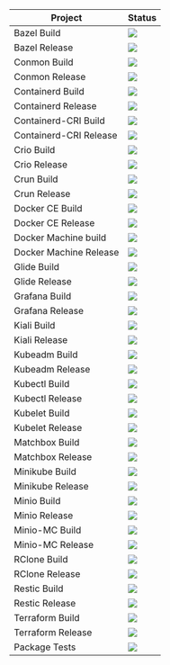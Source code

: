 Project | Status
------------ | -------------
Bazel Build| <a href="http://minicloud.parqtec.unicamp.br:60000/job/bazel-build"><img src="http://minicloud.parqtec.unicamp.br:60000/job/bazel-build/badge/icon?"></a>
Bazel Release | <a href="https://app.travis-ci.com/github/Unicamp-OpenPower/bazel-releases"><img src="https://app.travis-ci.com/Unicamp-OpenPower/bazel-releases.svg?branch=master"></a>
Conmon Build| <a href="https://travis-ci.com/Unicamp-OpenPower/conmon-build"><img src="https://travis-ci.com/Unicamp-OpenPower/conmon-build.png"></a>
Conmon Release| <a href="https://travis-ci.com/Unicamp-OpenPower/conmon-releases"><img src="https://travis-ci.com/Unicamp-OpenPower/conmon-releases.png"></a>
Containerd Build| <a href="https://travis-ci.com/Unicamp-OpenPower/containerd-build"><img src="https://travis-ci.com/Unicamp-OpenPower/containerd-build.png"></a>
Containerd Release| <a href="https://travis-ci.com/Unicamp-OpenPower/containerd-releases"><img src="https://travis-ci.com/Unicamp-OpenPower/containerd-releases.png"></a>
Containerd-CRI Build| <a href="http://minicloud.parqtec.unicamp.br:60000/job/containerd-cri-build"><img src="http://minicloud.parqtec.unicamp.br:60000/job/containerd-cri-build/badge/icon?"></a>
Containerd-CRI Release| <a href="http://minicloud.parqtec.unicamp.br:60000/job/containerd-cri-release"><img src="http://minicloud.parqtec.unicamp.br:60000/job/containerd-cri-release/badge/icon?"></a>
Crio Build | <a href="https://travis-ci.com/Unicamp-OpenPower/crio-build"><img src="https://travis-ci.com/Unicamp-OpenPower/crio-build.png"></a>
Crio Release | <a href="https://travis-ci.com/Unicamp-OpenPower/crio-releases"><img src="https://travis-ci.com/Unicamp-OpenPower/crio-releases.png"></a>
Crun Build | <a href="https://travis-ci.com/Unicamp-OpenPower/crun-build"><img src="https://travis-ci.com/Unicamp-OpenPower/crun-build.png"></a>
Crun Release | <a href="https://travis-ci.com/Unicamp-OpenPower/crun-releases"><img src="https://travis-ci.com/Unicamp-OpenPower/crun-releases.png"></a>
Docker CE Build | <a href="http://minicloud.parqtec.unicamp.br:60000/job/docker-ce-build/"><img src="http://minicloud.parqtec.unicamp.br:60000/job/docker-ce-build/badge/icon?"></a>
Docker CE Release | <a href="http://minicloud.parqtec.unicamp.br:60000/job/docker-ce-releases/"><img src="http://minicloud.parqtec.unicamp.br:60000/job/docker-ce-releases/badge/icon?"></a>
Docker Machine build | <a href="https://travis-ci.com/Unicamp-OpenPower/docker-machine-build"><img src="https://travis-ci.com/Unicamp-OpenPower/docker-machine-build.png"></a>
Docker Machine Release | <a href="https://travis-ci.com/Unicamp-OpenPower/docker-machine-releases"><img src="https://travis-ci.com/Unicamp-OpenPower/docker-machine-releases.png"></a>
Glide Build | <a href="https://travis-ci.com/Unicamp-OpenPower/glide-build"><img src="https://travis-ci.com/Unicamp-OpenPower/glide-build.png"></a>
Glide Release | <a href="https://travis-ci.com/Unicamp-OpenPower/glide-releases"><img src="https://travis-ci.com/Unicamp-OpenPower/glide-releases.png"></a>
Grafana Build | <a href="http://minicloud.parqtec.unicamp.br:60000/job/grafana-build"><img src="http://minicloud.parqtec.unicamp.br:60000/job/grafana-build/badge/icon?"></a>
Grafana Release | <a href="http://minicloud.parqtec.unicamp.br:60000/job/grafana-releases"><img src="http://minicloud.parqtec.unicamp.br:60000/job/grafana-releases/badge/icon?"></a>
Kiali Build | <a href="https://travis-ci.com/Unicamp-OpenPower/kiali-build"><img src="https://travis-ci.com/Unicamp-OpenPower/kiali-build.png"></a>
Kiali Release | <a href="https://travis-ci.com/Unicamp-OpenPower/kiali-releases"><img src="https://travis-ci.com/Unicamp-OpenPower/kiali-releases.png"></a>
Kubeadm Build | <a href="https://travis-ci.com/Unicamp-OpenPower/kubeadm-build"><img src="https://travis-ci.com/Unicamp-OpenPower/kubeadm-build.png"></a>
Kubeadm Release | <a href="https://travis-ci.com/Unicamp-OpenPower/kubeadm-releases"><img src="https://travis-ci.com/Unicamp-OpenPower/kubeadm-releases.png"></a>
Kubectl Build | <a href="https://travis-ci.com/Unicamp-OpenPower/kubectl-build"><img src="https://travis-ci.com/Unicamp-OpenPower/kubectl-build.png"></a>
Kubectl Release | <a href="https://travis-ci.com/Unicamp-OpenPower/kubectl-releases"><img src="https://travis-ci.com/Unicamp-OpenPower/kubectl-releases.png"></a>
Kubelet Build | <a href="https://travis-ci.com/Unicamp-OpenPower/kubelet-build"><img src="https://travis-ci.com/Unicamp-OpenPower/kubelet-build.png"></a>
Kubelet Release | <a href="https://travis-ci.com/Unicamp-OpenPower/kubelet-releases"><img src="https://travis-ci.com/Unicamp-OpenPower/kubelet-releases.png"></a>
Matchbox Build | <a href="https://travis-ci.com/Unicamp-OpenPower/matchbox-builds"><img src="https://travis-ci.com/Unicamp-OpenPower/matchbox-builds.png"></a>
Matchbox Release | <a href="https://travis-ci.com/Unicamp-OpenPower/matchbox-releases"><img src="https://travis-ci.com/Unicamp-OpenPower/matchbox-releases.png"></a>
Minikube Build | <a href="https://travis-ci.com/Unicamp-OpenPower/minikube-build"><img src="https://travis-ci.com/Unicamp-OpenPower/minikube-build.png"></a>
Minikube Release | <a href="https://travis-ci.com/Unicamp-OpenPower/minikube-releases"><img src="https://travis-ci.com/Unicamp-OpenPower/minikube-releases.png"></a>
Minio Build | <a href="https://travis-ci.com/Unicamp-OpenPower/minio-build"><img src="https://travis-ci.com/Unicamp-OpenPower/minio-build.png"></a>
Minio Release | <a href="https://travis-ci.com/Unicamp-OpenPower/minio-releases"><img src="https://travis-ci.com/Unicamp-OpenPower/minio-releases.png"></a>
Minio-MC Build | <a href="https://travis-ci.com/Unicamp-OpenPower/minio-mc-build"><img src="https://travis-ci.com/Unicamp-OpenPower/minio-mc-build.png"></a>
Minio-MC Release | <a href="https://travis-ci.com/Unicamp-OpenPower/minio-mc-releases"><img src="https://travis-ci.com/Unicamp-OpenPower/minio-mc-releases.png"></a>
RClone Build | <a href="https://travis-ci.com/Unicamp-OpenPower/rclone-build"><img src="https://travis-ci.com/Unicamp-OpenPower/rclone-build.png"></a>
RClone Release | <a href="https://travis-ci.com/Unicamp-OpenPower/rclone-releases"><img src="https://travis-ci.com/Unicamp-OpenPower/rclone-releases.png"></a>
Restic Build | <a href="https://travis-ci.com/Unicamp-OpenPower/restic-build"><img src="https://travis-ci.com/Unicamp-OpenPower/restic-build.png"></a>
Restic Release | <a href="https://app.travis-ci.com/github/Unicamp-OpenPower/restic-releases"><img src="https://app.travis-ci.com/github/Unicamp-OpenPower/restic-releases.svg?branch=master"></a>
Terraform Build | <a href="https://travis-ci.com/Unicamp-OpenPower/terraform-build"><img src="https://travis-ci.com/Unicamp-OpenPower/terraform-build.png"></a>
Terraform Release | <a href="https://travis-ci.com/Unicamp-OpenPower/terraform-releases"><img src="https://travis-ci.com/Unicamp-OpenPower/terraform-releases.png"></a>
Package Tests | <a href="https://travis-ci.com/Unicamp-OpenPower/package-test"><img src="https://travis-ci.com/Unicamp-OpenPower/package-test.png"></a>
